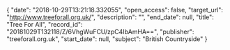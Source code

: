 {
  "date": "2018-10-29T13:21:18.332055", 
  "open_access": false, 
  "target_url": "http://www.treeforall.org.uk/", 
  "description": "", 
  "end_date": null, 
  "title": "Tree For All", 
  "record_id": "20181029T132118/Z/6VhgWuFCU/zpC4IbAmHA==", 
  "publisher": "treeforall.org.uk", 
  "start_date": null, 
  "subject": "British Countryside"
}

